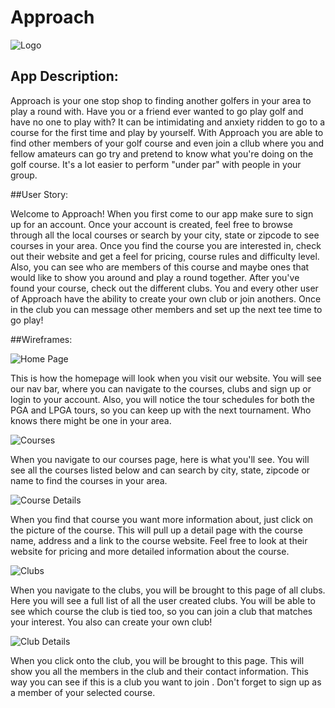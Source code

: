 # Approach

![Logo](https://i.imgur.com/HYfU6bpm.png)

## App Description:

 Approach is your one stop shop to finding another golfers in your area to play a round with. Have you or a friend ever wanted to go play golf and have no one to play with? It can be intimidating and anxiety ridden to go to a course for the first time and play by yourself. With Approach you are able to find other members of your golf course and even join a cllub where you and fellow amateurs can go try and pretend to know what you're doing on the golf course. It's a lot easier to perform "under par" with people in your group. 
 
 ##User Story:
 
 Welcome to Approach! When you first come to our app make sure to sign up for an account. Once your account is created, feel free to browse through all the local courses or search by your city, state or zipcode to see courses in your area. Once you find the course you are interested in, check out their website and get a feel for pricing, course rules and difficulty level. Also, you can see who are members of this course and maybe ones that would like to show you around and play a round together. After you've found your course, check out the different clubs. You and every other user of Approach have the ability to create your own club or join anothers. Once in the club you can message other members and set up the next tee time to go play!
 
 
 ##Wireframes:
 
 
 ![Home Page](https://www.figma.com/file/hwjT8HcHMigrPHf7VACM3I/Untitled?node-id=0%3A1)
 
 This is how the homepage will look when you visit our website. You will see our nav bar, where you can navigate to the courses, clubs and sign up or login to your account. Also, you will notice the tour schedules for both the PGA and LPGA tours, so you can keep up with the next tournament. Who knows there might be one in your area.
 
 
 ![Courses](https://www.figma.com/file/hwjT8HcHMigrPHf7VACM3I/Untitled?node-id=1%3A7)
 
 When you navigate to our courses page, here is what you'll see. You will see all the courses listed below and can search by city, state, zipcode or name to find the courses in your area. 
 
 
 ![Course Details](https://www.figma.com/file/hwjT8HcHMigrPHf7VACM3I/Untitled?node-id=1%3A19)
 
 When you find that course you want more information about, just click on the picture of the course. This will pull up a detail page with the course name, address and a link to the course website. Feel free to look at their website for pricing and more detailed information about the course. 
 
 
 ![Clubs](https://www.figma.com/file/hwjT8HcHMigrPHf7VACM3I/Untitled?node-id=1%3A30)
 
 When you navigate to the clubs, you will be brought to this page of all clubs. Here you will see a full list of all the user created clubs. You will be able to see which course the club is tied too, so you can join a club that matches your interest. You also can create your own club!
 
 
 ![Club Details](https://www.figma.com/file/hwjT8HcHMigrPHf7VACM3I/Untitled?node-id=1%3A40)
 
 When you click onto the club, you will be brought to this page. This will show you all the members in the club and their contact information. This way you can see if this is a club you want to join . Don't forget to sign up as a member of your selected course. 
 
 
 
